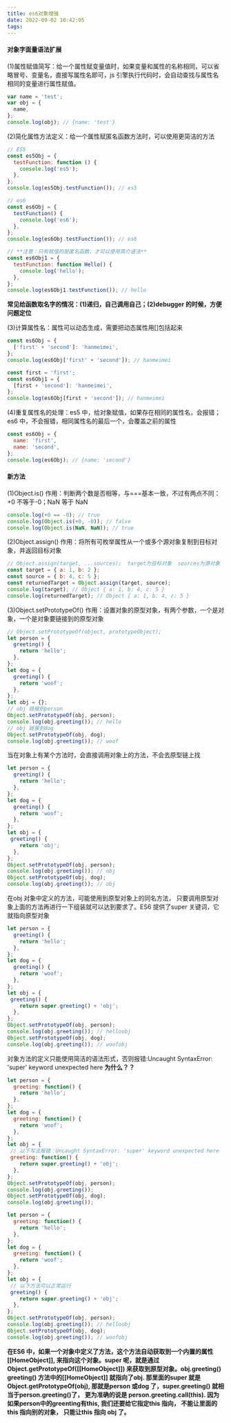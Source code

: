 ```yaml
---
title: es6对象增强
date: 2022-09-02 10:42:05
tags:
---
```


#### 对象字面量语法扩展

(1)属性赋值简写：给一个属性赋变量值时，如果变量和属性的名称相同，可以省略冒号、变量名，直接写属性名即可，js 引擎执行代码时，会自动查找与属性名相同的变量进行属性赋值。

```javascript
var name = 'test';
var obj = {
  name,
};
console.log(obj); // {name: 'test'}
```

(2)简化属性方法定义：给一个属性赋匿名函数方法时，可以使用更简洁的方法

```javascript
// ES5
const es5Obj = {
  testFunction: function () {
    console.log('es5');
  },
};
console.log(es5Obj.testFunction()); // es5

// es6
const es6Obj = {
  testFunction() {
    console.log('es6');
  },
};
console.log(es6Obj.testFunction()); // es6

// **注意：只有赋值的是匿名函数，才可以使用简介语法**
const es6Obj1 = {
  testFunction: function Hello() {
    console.log('hello');
  },
};
console.log(es6Obj1.testFunction()); // hello
```

**常见给函数取名字的情况：(1)递归，自己调用自己；(2)debugger 的时候，方便问题定位**

(3)计算属性名：属性可以动态生成，需要把动态属性用[]包括起来

```javascript
const es6Obj = {
  ['first' + 'second']: 'hanmeimei',
};
console.log(es6Obj['first' + 'second']); // hanmeimei

const first = 'first';
const es6Obj1 = {
  [first + 'second']: 'hanmeimei',
};
console.log(es6Obj[first + 'second']); // hanmeimei
```

(4)重复属性名的处理：es5 中，给对象赋值，如果存在相同的属性名，会报错；es6 中，不会报错，相同属性名的最后一个，会覆盖之前的属性

```javascript
const es6Obj = {
  name: 'first',
  name: 'second',
};
console.log(es6Obj); // {name: 'second'}
```

#### 新方法

(1)Object.is()
作用：判断两个数是否相等，与===基本一致，不过有两点不同：+0 不等于-0；NaN 等于 NaN

```javascript
console.log(+0 == -0); // true
console.log(Object.is(+0, -0)); // false
console.log(Object.is(NaN, NaN)); // true
```

(2)Object.assign()
作用：将所有可枚举属性从一个或多个源对象复制到目标对象，并返回目标对象

```javascript
// Object.assign(target, ...sources);  target为目标对象  sources为源对象
const target = { a: 1, b: 2 };
const source = { b: 4, c: 5 };
const returnedTarget = Object.assign(target, source);
console.log(target); // Object { a: 1, b: 4, c: 5 }
console.log(returnedTarget); // Object { a: 1, b: 4, c: 5 }
```

(3)Object.setPrototypeOf()
作用：设置对象的原型对象，有两个参数，一个是对象，一个是对象要链接到的原型对象
```javascript
// Object.setPrototypeOf(object, prototypeObject);
let person = {
  greeting() {
    return 'hello';
  },
};
let dog = {
  greeting() {
    return 'woof';
  },
};
let obj = {};
// obj 链接到person
Object.setPrototypeOf(obj, person);
console.log(obj.greeting()); // hello
// obj 链接到dog
Object.setPrototypeOf(obj, dog);
console.log(obj.greeting()); // woof
```
当在对象上有某个方法时，会直接调用对象上的方法，不会去原型链上找
```javascript
let person = {
  greeting() {
    return 'hello';
  },
};
let dog = {
  greeting() {
    return 'woof';
  },
};
let obj = {
 greeting() {
    return 'obj';
  },
};
Object.setPrototypeOf(obj, person);
console.log(obj.greeting()); // obj
Object.setPrototypeOf(obj, dog);
console.log(obj.greeting()); // obj
```
在obj 对象中定义的方法，可能使用到原型对象上的同名方法， 只要调用原型对象上面的方法再进行一下组装就可以达到要求了。ES6 提供了super 关键词，它就指向原型对象
```javascript
let person = {
  greeting() {
    return 'hello';
  },
};
let dog = {
  greeting() {
    return 'woof';
  },
};
let obj = {
 greeting() {
    return super.greeting() + 'obj';
  },
};
Object.setPrototypeOf(obj, person);
console.log(obj.greeting()); // helloobj
Object.setPrototypeOf(obj, dog);
console.log(obj.greeting()); // woofobj
```
对象方法的定义只能使用简洁的语法形式，否则报错:Uncaught SyntaxError: 'super' keyword unexpected here
**为什么？？**
```javascript
let person = {
  greeting: function() {
    return 'hello';
  },
};
let dog = {
  greeting: function() {
    return 'woof';
  },
};
let obj = {
 // 以下写法报错：Uncaught SyntaxError: 'super' keyword unexpected here
 greeting: function() {
    return super.greeting() + 'obj';
  },
};
Object.setPrototypeOf(obj, person);
console.log(obj.greeting());
Object.setPrototypeOf(obj, dog);
console.log(obj.greeting());

let person = {
  greeting: function() {
    return 'hello';
  },
};
let dog = {
  greeting: function() {
    return 'woof';
  },
};
let obj = {
 // 以下方法可以正常运行
 greeting() {
    return super.greeting() + 'obj';
  },
};
Object.setPrototypeOf(obj, person);
console.log(obj.greeting()); // helloobj
Object.setPrototypeOf(obj, dog);
console.log(obj.greeting()); // woofobj
```
**在ES6 中，如果一个对象中定义了方法，这个方法自动获取到一个内置的属性[[HomeObject]], 来指向这个对象。super 呢，就是通过Object.getPrototypeOf([[HomeObject]]) 来获取到原型对象。obj.greeting() greeting() 方法中的[[HomeObject]] 就指向了obj.  那里面的super 就是Object.getPrototypeOf(obj), 那就是person 或dog 了，super.greeting() 就相当于person.greeting()了， 更为准确的说是 person.greeting.call(this).  因为如果person中的greenting有this, 我们还要给它指定this 指向， 不能让里面的this 指向别的对象， 只能让this 指向 obj 了。**